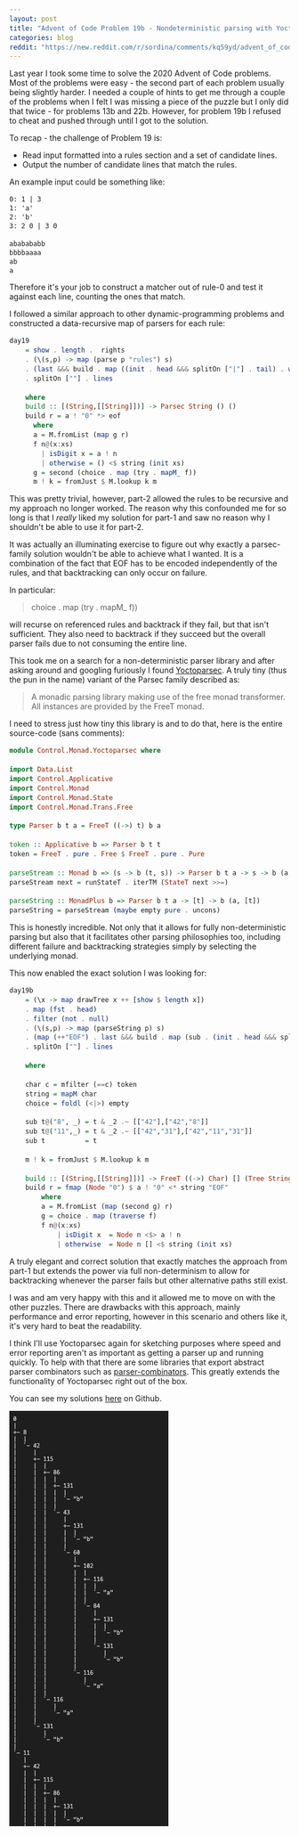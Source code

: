 ```yaml
---
layout: post
title: "Advent of Code Problem 19b - Nondeterministic parsing with Yoctoparsec"
categories: blog
reddit: "https://new.reddit.com/r/sordina/comments/kq59yd/advent_of_code_problem_19b_nondeterministic/"
---
```


Last year I took some time to solve the 2020 Advent of Code problems. Most of
the problems were easy - the second part of each problem usually being slightly
harder. I needed a couple of hints to get me through a couple of the problems
when I felt I was missing a piece of the puzzle but I only did that twice - for
problems 13b and 22b. However, for problem 19b I refused to cheat and pushed
through until I got to the solution.

<!--more-->

To recap - the challenge of Problem 19 is:

* Read input formatted into a rules section and a set of candidate lines.
* Output the number of candidate lines that match the rules.

An example input could be something like:

```
0: 1 | 3
1: 'a'
2: 'b'
3: 2 0 | 3 0

ababababb
bbbbaaaa
ab
a
```

Therefore it's your job to construct a matcher out of rule-0 and test
it against each line, counting the ones that match.

I followed a similar approach to other dynamic-programming problems and constructed
a data-recursive map of parsers for each rule:

```haskell
day19
    = show . length .  rights
    . (\(s,p) -> map (parse p "rules") s)
    . (last &&& build . map ((init . head &&& splitOn ["|"] . tail) . words) .  head)
    . splitOn [""] . lines

    where
    build :: [(String,[[String]])] -> Parsec String () ()
    build r = a ! "0" *> eof
      where
      a = M.fromList (map g r)
      f n@(x:xs)
        | isDigit x = a ! n
        | otherwise = () <$ string (init xs)
      g = second (choice . map (try . mapM_ f))
      m ! k = fromJust $ M.lookup k m
```

This was pretty trivial, however, part-2 allowed the rules to be recursive and
my approach no longer worked. The reason why this confounded me for so long
is that I *really* liked my solution for part-1 and saw no reason why I shouldn't be
able to use it for part-2.

It was actually an illuminating exercise to figure out why exactly a parsec-family
solution wouldn't be able to achieve what I wanted. It is a combination of
the fact that EOF has to be encoded independently of the rules, and that backtracking
can only occur on failure.

In particular:

> choice . map (try . mapM_ f))

will recurse on referenced rules and backtrack if they fail, but that isn't sufficient.
They also need to backtrack if they succeed but the overall parser fails due to not
consuming the entire line.

This took me on a search for a non-deterministic parser library and after asking around
and googling furiously I found [Yoctoparsec](https://hackage.haskell.org/package/yoctoparsec).
A truly tiny (thus the pun in the name) variant of the Parsec family described as:

> A monadic parsing library making use of the free monad transformer. All instances are provided by the FreeT monad.

I need to stress just how tiny this library is and to do that, here is the entire source-code (sans comments):

```haskell
module Control.Monad.Yoctoparsec where

import Data.List
import Control.Applicative
import Control.Monad
import Control.Monad.State
import Control.Monad.Trans.Free

type Parser b t a = FreeT ((->) t) b a

token :: Applicative b => Parser b t t
token = FreeT . pure . Free $ FreeT . pure . Pure

parseStream :: Monad b => (s -> b (t, s)) -> Parser b t a -> s -> b (a, s)
parseStream next = runStateT . iterTM (StateT next >>=)

parseString :: MonadPlus b => Parser b t a -> [t] -> b (a, [t])
parseString = parseStream (maybe empty pure . uncons)
```

This is honestly incredible. Not only that it allows for fully non-deterministic parsing
but also that it facilitates other parsing philosophies too, including different failure
and backtracking strategies simply by selecting the underlying monad.

This now enabled the exact solution I was looking for:

```haskell
day19b
    = (\x -> map drawTree x ++ [show $ length x])
    . map (fst . head)
    . filter (not . null)
    . (\(s,p) -> map (parseString p) s)
    . (map (++"EOF") . last &&& build . map (sub . (init . head &&& splitOn ["|"] . tail) . words) .  head)
    . splitOn [""] . lines

    where

    char c = mfilter (==c) token
    string = mapM char
    choice = foldl (<|>) empty

    sub t@("8", _) = t & _2 .~ [["42"],["42","8"]]
    sub t@("11",_) = t & _2 .~ [["42","31"],["42","11","31"]]
    sub t          = t

    m ! k = fromJust $ M.lookup k m

    build :: [(String,[[String]])] -> FreeT ((->) Char) [] (Tree String)
    build r = fmap (Node "0") $ a ! "0" <* string "EOF"
        where
        a = M.fromList (map (second g) r)
        g = choice . map (traverse f)
        f n@(x:xs)
            | isDigit x  = Node n <$> a ! n
            | otherwise  = Node n [] <$ string (init xs)
```

A truly elegant and correct solution that exactly matches the approach from part-1
but extends the power via full non-determinism to allow for backtracking whenever
the parser fails but other alternative paths still exist.

I was and am very happy with this and it allowed me to move on with the other
puzzles. There are drawbacks with this approach, mainly performance and error reporting,
however in this scenario and others like it, it's very hard to beat the readability.

I think I'll use Yoctoparsec again for sketching purposes where speed and error reporting
aren't as important as getting a parser up and running quickly. To help with that there
are some libraries that export abstract parser combinators such as
[parser-combinators](https://hackage.haskell.org/package/parser-combinators). This greatly
extends the functionality of Yoctoparsec right out of the box.


You can see my solutions [here](https://github.com/sordina/advent2020#advent-of-code-2020-solutions) on Github.

<img src="/images/19b/tree.png" class="image" />

